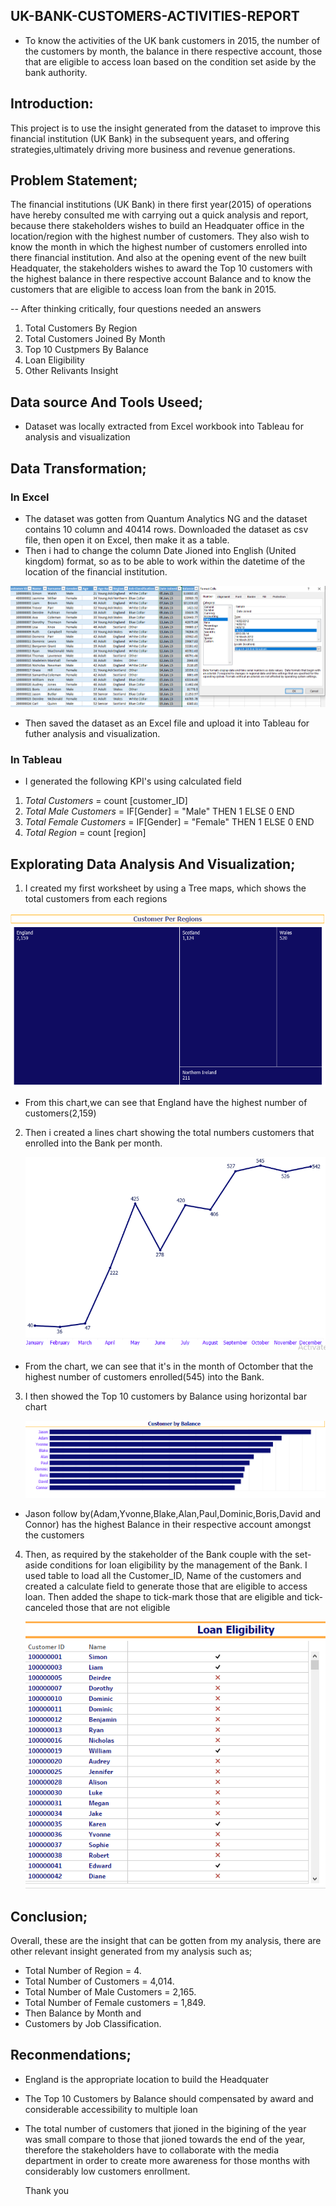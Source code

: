 ## UK-BANK-CUSTOMERS-ACTIVITIES-REPORT
- To know the activities of the UK bank customers in 2015, the number of the customers by month, the balance in there respective account, those that are eligible to access loan based on the condition set aside by the bank authority. 

## Introduction:
This project is to use the insight generated from the dataset to improve this financial institution (UK Bank) in the subsequent years,  and offering strategies,ultimately driving more business and revenue generations.


## Problem Statement;
The financial institutions (UK Bank) in there first year(2015) of operations have hereby consulted me with carrying out a quick analysis and report, because there stakeholders wishes to build an Headquater office in the location/region with the highest number of customers. They also wish to know the month in which the highest number of customers enrolled into there financial institution. And also at the opening event of the new built Headquater, the stakeholders wishes to award the Top 10 customers with the highest balance in there respective account Balance and to know the customers that are eligible to access loan from the bank in 2015.

-- After thinking critically, four questions needed an answers
1. Total Customers By Region
2. Total Customers Joined By Month 
3. Top 10 Custpmers By Balance
4. Loan Eligibility
5. Other Relivants Insight

## Data source And Tools Useed;

- Dataset was locally extracted from Excel workbook into Tableau for analysis and visualization

## Data Transformation;
### In Excel

- The dataset was gotten from Quantum Analytics NG and the dataset contains 10 column and 40414 rows.
Downloaded the dataset as csv file, then open it on Excel, then make it as a table.
- Then i had to change the column Date Jioned into English (United kingdom) format, so as to be able to work within the datetime of the location of the financial institution.

![](Date_enrolled2.PNG)

 - Then saved the dataset as an Excel file and upload it into Tableau for futher analysis and visualization.

### In Tableau

- I generated the following KPI's using calculated field
1. _Total Customers_ = count [customer_ID]
2. _Total Male Customers_ = IF[Gender] = "Male" THEN 1 ELSE 0 END
3.  _Total Female Customers_ = IF[Gender] = "Female" THEN 1 ELSE 0 END
4.  _Total Region_ = count [region]

## Explorating Data Analysis And Visualization;
1. I created my first worksheet by using a Tree maps, which shows the total customers from each regions

  ![](Customers_by_region.PNG)

 - From this chart,we can see that England have the highest number of customers(2,159)

2. Then i created a lines chart showing the total numbers customers that enrolled into the Bank per  month.
 
     ![](Customer_by_month.PNG)

 - From the chart, we can see that it's in the month of Octomber that the highest number of customers enrolled(545) into the Bank.

3. I then showed the Top 10 customers by Balance using horizontal bar chart
 
     ![](Top10_customers_by_balance.PNG)

 - Jason follow by(Adam,Yvonne,Blake,Alan,Paul,Dominic,Boris,David and Connor) has the highest Balance in their respective account amongst the customers
    
  4. Then, as required by the stakeholder of the Bank couple with the set-aside conditions for loan eligibility by the management of the Bank. I used table to load all the Customer_ID, Name of the customers and created a calculate field to generate those that are eligible to access loan. Then added the shape to tick-mark those that are eligible and tick-canceled those that are not eligible
 
     ![](Loan_eligibility.PNG)

 ## Conclusion;
 
  Overall, these are the insight that can be gotten from my analysis, there are other relevant insight generated from my analysis such as;
     
  - Total Number of Region = 4.
  - Total Number of Customers = 4,014.
  - Total Number of Male Customers = 2,165.
  - Total Number of Female customers = 1,849.
  - Then Balance by Month and
  - Customers by Job Classification.
     
## Reconmendations;
  - England is the appropriate location to build the Headquater
  - The Top 10 Customers by Balance should compensated by award and considerable accessibility to multiple loan
  - The total number of customers that jioned in the bigining of the year was small compare to those that jioned towards the end of the year, therefore the stakeholders have to collaborate with the media department in order to create more awareness for those months with considerably low customers enrollment.


     Thank you
